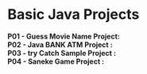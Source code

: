 # Basic Java Projects

<b>P01 - Guess Movie Name  Project: </b><br>
<b>P02 - Java BANK ATM Project :</b><br>
<b>P03 - try Catch Sample Project :</b><br>
<b>P04 - Saneke Game Project :</b>
